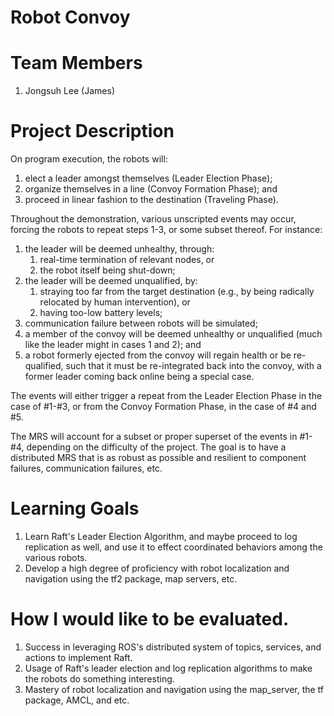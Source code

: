 # Robot Convoy

# Team Members
1. Jongsuh Lee (James)

# Project Description

On program execution, the robots will:
1. elect a leader amongst themselves (Leader Election Phase);
2. organize themselves in a line (Convoy Formation Phase); and
3. proceed in linear fashion to the destination (Traveling Phase).

Throughout the demonstration, various unscripted events may occur, forcing the robots to repeat steps 1-3, or some subset thereof. For instance:
1. the leader will be deemed unhealthy, through:
    1. real-time termination of relevant nodes, or
    2. the robot itself being shut-down;
2. the leader will be deemed unqualified, by:
    1. straying too far from the target destination (e.g., by being radically relocated by human intervention), or
    2. having too-low battery levels;
3. communication failure between robots will be simulated;
4. a member of the convoy will be deemed unhealthy or unqualified (much like the leader might in cases 1 and 2); and
5. a robot formerly ejected from the convoy will regain health or be re-qualified, such that it must be re-integrated back into the convoy, with a former leader coming back online being a special case.

The events will either trigger a repeat from the Leader Election Phase in the case of #1-#3, or from the Convoy Formation Phase, in the case of #4 and #5.

The MRS will account for a subset or proper superset of the events in #1-#4, depending on the difficulty of the project. The goal is to have a distributed MRS that is as
robust as possible and resilient to component failures, communication failures, etc.

# Learning Goals

1. Learn Raft's Leader Election Algorithm, and maybe proceed to log replication as well, and use it to effect coordinated behaviors among the various robots.
2. Develop a high degree of proficiency with robot localization and navigation using the tf2 package, map servers, etc.

# How I would like to be evaluated.

1. Success in leveraging ROS's distributed system of topics, services, and actions to implement Raft.
2. Usage of Raft's leader election and log replication algorithms to make the robots do something interesting.
3. Mastery of robot localization and navigation using the map_server, the tf package, AMCL, and etc.